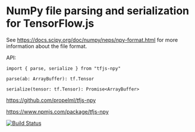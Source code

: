 # NumPy file parsing and serialization for TensorFlow.js

See https://docs.scipy.org/doc/numpy/neps/npy-format.html for more information
about the file format.

API:

    import { parse, serialize } from "tfjs-npy"

    parse(ab: ArrayBuffer): tf.Tensor

    serialize(tensor: tf.Tensor): Promise<ArrayBuffer>

https://github.com/propelml/tfjs-npy

https://www.npmjs.com/package/tfjs-npy

[![Build Status](https://travis-ci.org/propelml/tfjs-npy.svg?branch=master)](https://travis-ci.org/propelml/tfjs-npy)

